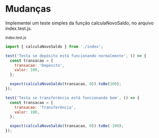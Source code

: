 # Mudanças

<p> Implementei um teste simples da função calculaNovoSaldo, no arquivo index.test.js. </p>

<small>index.test.js</small>

```javascript
import { calculaNovoSaldo } from './index';

test('Testa se depósito está funcionando normalmente', () => {
  const transacao = {
    transacao: 'Depósito',
    valor: 100,
  };

  expect(calculaNovoSaldo(transacao, 0)).toBe(100);
});

test('Testa se transferência está funcionando bem', () => {
  const transacao = {
    transacao: 'Transferência',
    valor: 100,
  };

  expect(calculaNovoSaldo(transacao, 0)).toBe(-100);
});
```
